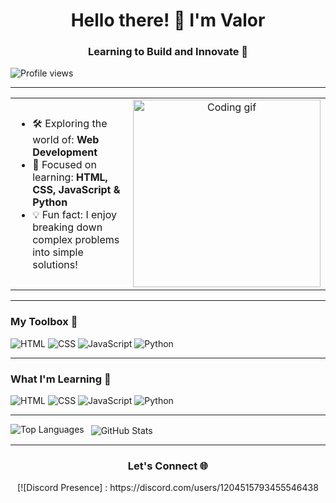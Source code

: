 <h1 align="center">Hello there! 👋 I'm Valor</h1>
<h3 align="center">Learning to Build and Innovate 🌟</h3>

<p align="left">
  <img src="https://profile-counter.glitch.me/Mecsexy/count.svg" alt="Profile views" />
</p>

---

<table>
  <tr>
    <td>
      <ul>
        <li>🛠️ Exploring the world of: <strong>Web Development</strong></li>
        <li>🚀 Focused on learning: <strong>HTML, CSS, JavaScript & Python</strong></li>
        <li>💡 Fun fact: I enjoy breaking down complex problems into simple solutions!</li>
      </ul>
    </td>
    <td align="center">
      <img src="https://cdn.discordapp.com/banners/1304596193342521344/a_355e31f6bcb2f4bf73ba00ba1a4ef59e.gif?size=4096" alt="Coding gif" width="300">
    </td>
  </tr>
</table>

---

<h3 align="left">My Toolbox 🧰</h3>
<p align="left">
  <img src="https://img.shields.io/badge/HTML-E34F26?style=for-the-badge&logo=html5&logoColor=white" alt="HTML" />
  <img src="https://img.shields.io/badge/CSS-1572B6?style=for-the-badge&logo=css3&logoColor=white" alt="CSS" />
  <img src="https://img.shields.io/badge/JavaScript-F7DF1E?style=for-the-badge&logo=javascript&logoColor=black" alt="JavaScript" />
  <img src="https://img.shields.io/badge/Python-3776AB?style=for-the-badge&logo=python&logoColor=white" alt="Python" />
</p>

---

<h3 align="left">What I'm Learning 🌱</h3>
<p align="left">
  <img src="https://img.shields.io/badge/HTML-E34F26?style=for-the-badge&logo=html5&logoColor=white" alt="HTML" />
  <img src="https://img.shields.io/badge/CSS-1572B6?style=for-the-badge&logo=css3&logoColor=white" alt="CSS" />
  <img src="https://img.shields.io/badge/JavaScript-F7DF1E?style=for-the-badge&logo=javascript&logoColor=black" alt="JavaScript" />
  <img src="https://img.shields.io/badge/Python-3776AB?style=for-the-badge&logo=python&logoColor=white" alt="Python" />
</p>

---

<p>
  <img align="left" src="https://github-readme-stats.vercel.app/api/top-langs?username=Mecsexy&show_icons=true&locale=en&layout=compact&theme=tokyonight&hide_border=true&title_color=68D391&text_color=68D391" alt="Top Languages" />
</p>

<p>&nbsp;
  <img align="center" src="https://github-readme-stats.vercel.app/api?username=Mecsexy&show_icons=true&locale=en&theme=tokyonight&hide_border=true&title_color=68D391&text_color=68D391" alt="GitHub Stats" />
</p>

---

<h3 align="center">Let's Connect 🌐</h3>
<p align="center">
  [![Discord Presence] : https://discord.com/users/1204515793455546438
</p>
